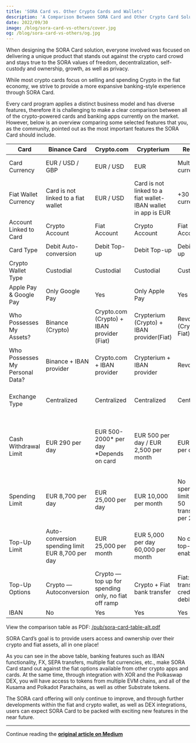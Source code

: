 ```yaml
---
title: 'SORA Card vs. Other Crypto Cards and Wallets'
description: 'A Comparison Between SORA Card and Other Crypto Card Solutions'
date: 2022/09/30
image: /blog/sora-card-vs-others/cover.jpg
og: /blog/sora-card-vs-others/og.jpg
---
```


When designing the SORA Card solution, everyone involved was focused on delivering a unique product that stands out against the crypto card crowd and stays true to the SORA values of freedom, decentralization, self-custody and ownership, growth, as well as privacy.

While most crypto cards focus on selling and spending Crypto in the fiat economy, we strive to provide a more expansive banking-style experience through SORA Card.

Every card program applies a distinct business model and has diverse features, therefore it is challenging to make a clear comparison between all of the crypto-powered cards and banking apps currently on the market. However, below is an overview comparing some selected features that you, as the community, pointed out as the most important features the SORA Card should include.

| Card                            | Binance Card                                     | Crypto.com                                          | Crypterium                                                    | Revolut                                       | SORA Card                                                                                                        |
| ------------------------------- | ------------------------------------------------ | --------------------------------------------------- | ------------------------------------------------------------- | --------------------------------------------- | ---------------------------------------------------------------------------------------------------------------- |
| Card Currency                   | EUR / USD / GBP                                  | EUR / USD                                           | EUR                                                           | Multi-currency                                | EUR (’22) <br>USD (Q2’23) <br>GBP (Q1‘23)                                                                        |
| Fiat Wallet Currency            | Card is not linked to a fiat wallet              | EUR / USD                                           | Card is not linked to a fiat wallet-IBAN wallet in app is EUR | +30 currencies                                | +25 currencies (Q1’23)                                                                                           |
| Account Linked to Card          | Crypto Account                                   | Fiat Account                                        | Crypto Account                                                | Fiat Account                                  | Fiat Account                                                                                                     |
| Card Type                       | Debit Auto-conversion                            | Debit Top-up                                        | Debit Тор-up                                                  | Debit Top-up                                  | Debit Top-up                                                                                                     |
| Crypto Wallet Type              | Custodial                                        | Custodial                                           | Custodial                                                     | Custodial                                     | Self-custodial                                                                                                   |
| Apple Pay & Google Pay          | Only Google Pay                                  | Yes                                                 | Only Apple Pay                                                | Yes                                           | Yes                                                                                                              |
| Who Possesses My Assets?        | Binance (Crypto)                                 | Crypto.com (Crypto) + IBAN provider (Fiat)          | Crypterium (Crypto) + IBAN provider(Fiat)                     | Revolut (Crypto + Fiat)                       | YOU (Crypto) + IBAN provider (Fiat)                                                                              |
| Who Possesses My Personal Data? | Binance + IBAN provider                          | Crypto.com + IBAN provider                          | Crypterium + IBAN provider                                    | Revolut                                       | YOU + IBAN provider not SORA                                                                                     |
| Exchange Type                   | Centralized                                      | Centralized                                         | Centralized                                                   | Centralized                                   | Decentralized (Crypto↔Crypto) + Centralized (XOR↔EUR)                                                            |
| Cash Withdrawal Limit           | EUR 290 per day                                  | EUR 500-2000\* per day <br>\*Depends on card        | EUR 500 per day / EUR 2,500 per month                         | EUR 3,000 per day                             | EUR 5,000\* per day <br>\*Will be higher for upcoming higher tier card programs. ATM limits need to be observed. |
| Spending Limit                  | EUR 8,700 per day                                | EUR 25,000 per day                                  | EUR 10,000 per month                                          | No spending limit / Max. 50 transfers per 24h | EUR 25,000\* per day <br>\*Will be higher for upcoming higher tier card programs.                                |
| Top-Up Limit                    | Auto-conversion spending limit EUR 8,700 per day | EUR 25,000 per month                                | EUR 5,000 per day 60,000 per month                            | No crypto top-up enabled                      | EUR 25,000 per day\* <br>\*Will be higher for upcoming higher tier card programs.                                |
| Top-Up Options                  | Crypto — Autoconversion                          | Crypto — top up for spending only, no fiat off ramp | Crypto + Fiat bank transfer                                   | Fiat: bank transfer, credit card, debit card  | Crypto (XOR) + fiat: bank transfer, credit card, debit card                                                      |
| IBAN                            | No                                               | Yes                                                 | Yes                                                           | Yes                                           | Yes                                                                                                              |

View the comparison table as PDF: [/pub/sora-card-table-alt.pdf](https://soracard.com/pub/sora-card-table-alt.pdf)

SORA Card’s goal is to provide users access and ownership over their crypto and fiat assets, all in one place!

As you can see in the above table, banking features such as IBAN functionality, FX, SEPA transfers, multiple fiat currencies, etc., make SORA Card stand out against the fiat options available from other crypto apps and cards. At the same time, through integration with XOR and the Polkaswap DEX, you will have access to tokens from multiple EVM chains, and all of the Kusama and Polkadot Parachains, as well as other Substrate tokens.

The SORA card offering will only continue to improve, and through further developments within the fiat and crypto wallet, as well as DEX integrations, users can expect SORA Card to be packed with exciting new features in the near future.

---

Continue reading the **[original article on Medium](https://medium.com/sora-xor/sora-card-vs-other-crypto-cards-and-wallets-3459c570214a)**
